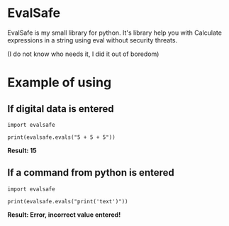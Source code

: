 # EvalSafe
EvalSafe is my small library for python. It's library help you with Calculate expressions in a string using eval without security threats.

(I do not know who needs it, I did it out of boredom)

# Example of using

## If digital data is entered
```import evalsafe```

```print(evalsafe.evals("5 + 5 + 5"))```

**Result: 15**

## If a command from python is entered

```import evalsafe```

```print(evalsafe.evals("print('text')"))```

**Result: Error, incorrect value entered!**